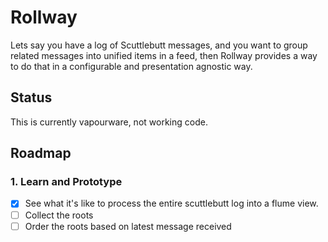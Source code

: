 # Rollway

Lets say you have a log of Scuttlebutt messages, and you want to group related messages into unified items in a feed, then Rollway provides a way to do that in a configurable and presentation agnostic way.

## Status

This is currently vapourware, not working code.

## Roadmap

### 1. Learn and Prototype

- [X] See what it's like to process the entire scuttlebutt log into a flume view.
- [ ] Collect the roots
- [ ] Order the roots based on latest message received